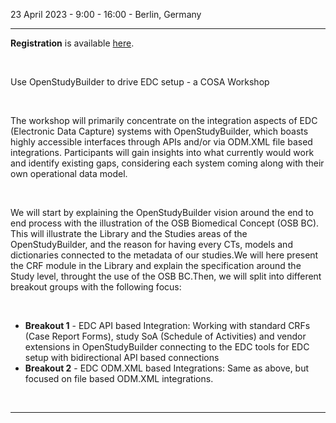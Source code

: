 23 April 2023 - 9:00 - 16:00 - Berlin, Germany

---

**Registration** is available [here](https://web.cvent.com/event/c19f83a6-23c7-4d42-8115-4d286366f892/websitePage:645d57e4-75eb-4769-b2c0-f201a0bfc6ce).

<br/>

Use OpenStudyBuilder to drive EDC setup - a COSA Workshop

<br/>

The workshop will primarily concentrate on the integration aspects of EDC (Electronic Data Capture) systems with OpenStudyBuilder, which boasts highly accessible interfaces through APIs and/or via ODM.XML file based integrations. Participants will gain insights into what currently would work and identify existing gaps, considering each system coming along with their own operational data model.

<br/>

We will start by explaining the OpenStudyBuilder vision around the end to end process with the illustration of the OSB Biomedical Concept (OSB BC). This will illustrate the Library and the Studies areas of the OpenStudyBuilder, and the reason for having every CTs, models and dictionaries connected to the metadata of our studies.We will here present the CRF module in the Library and explain the specification around the Study level, throught the use of the OSB BC.Then, we will split into different breakout groups with the following focus:

<br/>

* **Breakout 1** - EDC API based Integration: Working with standard CRFs (Case Report Forms), study SoA (Schedule of Activities) and vendor extensions in OpenStudyBuilder connecting to the EDC tools for EDC setup with bidirectional API based connections
* **Breakout 2** - EDC ODM.XML based Integrations: Same as above, but focused on file based ODM.XML integrations.

<br/>

---



